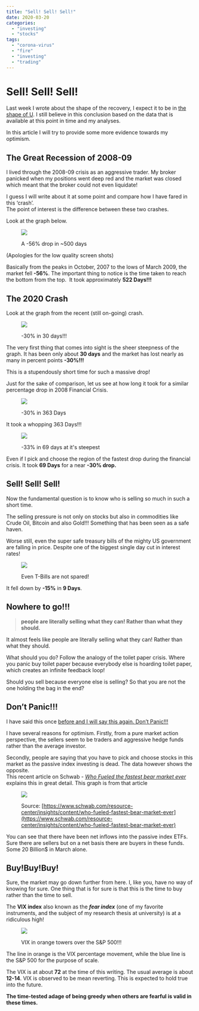```yaml
---
title: "Sell! Sell! Sell!"
date: 2020-03-20
categories: 
  - "investing"
  - "stocks"
tags: 
  - "corona-virus"
  - "fire"
  - "investing"
  - "trading"
---
```


# **Sell! Sell! Sell!**

Last week I wrote about the shape of the recovery, I expect it to be in [the shape of U](https://happypathfire.com/shape-of-u/). I still believe in this conclusion based on the data that is available at this point in time and my analyses.

In this article I will try to provide some more evidence towards my optimism. 

## **The Great Recession of 2008-09**

I lived through the 2008-09 crisis as an aggressive trader. My broker panicked when my positions went deep red and the market was closed which meant that the broker could not even liquidate! 

I guess I will write about it at some point and compare how I have fared in this ‘crash’.  
The point of interest is the difference between these two crashes. 

Look at the graph below.

<figure>

![](images/Sell1.png)

<figcaption>

A -56% drop in ~500 days

</figcaption>

</figure>

(Apologies for the low quality screen shots)

Basically from the peaks in October, 2007 to the lows of March 2009, the market fell **\-56%**. The important thing to notice is the time taken to reach the bottom from the top.  It took approximately **522 Days!!!**

## **The 2020 Crash**

Look at the graph from the recent (still on-going) crash.

<figure>

![](images/Sell2.png)

<figcaption>

\-30% in 30 days!!!

</figcaption>

</figure>

The very first thing that comes into sight is the sheer steepness of the graph. It has been only about **30 days** and the market has lost nearly as many in percent points **\-30%!!!**

This is a stupendously short time for such a massive drop!

Just for the sake of comparison, let us see at how long it took for a similar percentage drop in 2008 Financial Crisis.  

<figure>

![](images/Sell3.png)

<figcaption>

\-30% in 363 Days

</figcaption>

</figure>

It took a whopping 363 Days!!!

<figure>

![](images/Sell4.png)

<figcaption>

\-33% in 69 days at it's steepest

</figcaption>

</figure>

Even if I pick and choose the region of the fastest drop during the financial crisis. It took **69 Days** for a near **\-30% drop.**

## **Sell! Sell! Sell!**

Now the fundamental question is to know who is selling so much in such a short time.

The selling pressure is not only on stocks but also in commodities like Crude Oil, Bitcoin and also Gold!!! Something that has been seen as a safe haven.

Worse still, even the super safe treasury bills of the mighty US government are falling in price. Despite one of the biggest single day cut in interest rates!

<figure>

![](images/Sell5.png)

<figcaption>

Even T-Bills are not spared!

</figcaption>

</figure>

It fell down by **\-15%** in **9 Days**.

## **Nowhere to go!!!**

> **people are literally selling what they can! Rather than what they should.**

It almost feels like people are literally selling what they can! Rather than what they should.

What should you do? Follow the analogy of the toilet paper crisis. Where you panic buy toilet paper because everybody else is hoarding toilet paper, which creates an infinite feedback loop!

Should you sell because everyone else is selling? So that you are not the one holding the bag in the end?

## **Don’t Panic!!!**

I have said this once [before and I will say this again. Don’t Panic!!!](https://happypathfire.com/covid-19/)

I have several reasons for optimism. Firstly, from a pure market action perspective, the sellers seem to be traders and aggressive hedge funds rather than the average investor.

Secondly, people are saying that you have to pick and choose stocks in this market as the passive index investing is dead. The data however shows the opposite.  
This recent article on Schwab - [_Who Fueled the fastest bear market ever_](https://www.schwab.com/resource-center/insights/content/who-fueled-fastest-bear-market-ever) explains this in great detail. This graph is from that article

<figure>

![](images/Sell6.png)

<figcaption>

Source: [https://www.schwab.com/resource-center/insights/content/who-fueled-fastest-bear-market-ever](https://www.schwab.com/resource-center/insights/content/who-fueled-fastest-bear-market-ever)

</figcaption>

</figure>

You can see that there have been net inflows into the passive index ETFs. Sure there are sellers but on a net basis there are buyers in these funds. Some 20 Billion$ in March alone.

## **Buy!Buy!Buy!**

Sure, the market may go down further from here. I, like you, have no way of knowing for sure. One thing that is for sure is that this is the time to buy rather than the time to sell.

The **VIX index** also known as the **_fear index_** (one of my favorite instruments, and the subject of my research thesis at university) is at a ridiculous high!

<figure>

![](images/Sell7.png)

<figcaption>

VIX in orange towers over the S&P 500!!!

</figcaption>

</figure>

The line in orange is the VIX percentage movement, while the blue line is the S&P 500 for the purpose of scale.

The VIX is at about **72** at the time of this writing. The usual average is about **12-14**. VIX is observed to be mean reverting. This is expected to hold true into the future. 

**The time-tested adage of being greedy when others are fearful is valid in these times.**
